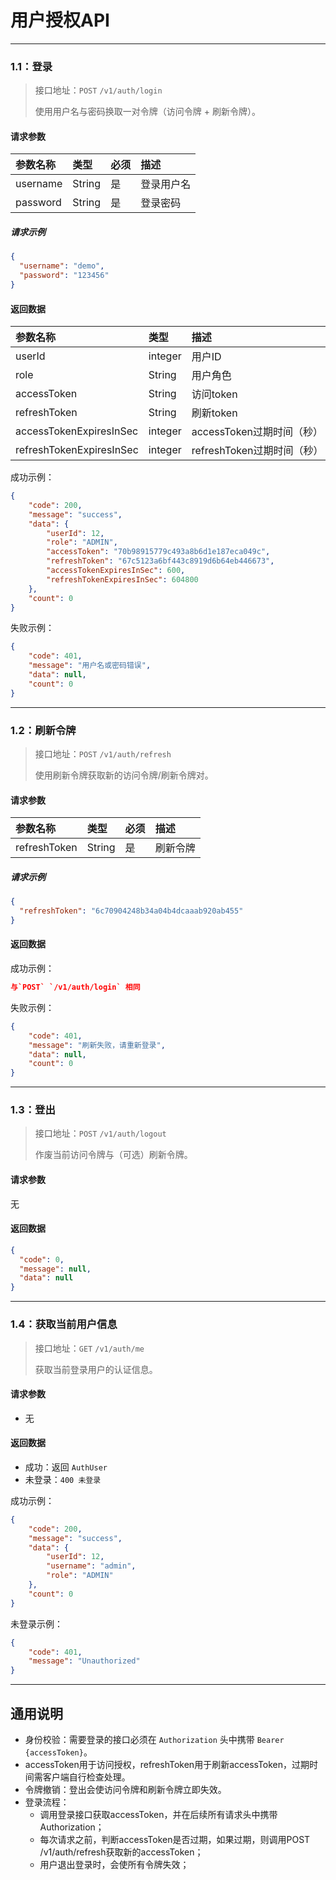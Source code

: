 # 用户授权API
---

### 1.1：登录
> 接口地址：`POST` `/v1/auth/login`  
>
>使用用户名与密码换取一对令牌（访问令牌 + 刷新令牌）。

#### 请求参数

| 参数名称 | 类型  | 必须 | 描述 |
| :--- |:---|:---|:---|
| username | String | 是 | 登录用户名 |
| password | String | 是 | 登录密码 |

##### 请求示例
```json
{
  "username": "demo",
  "password": "123456"
}
```

#### 返回数据

| 参数名称 | 类型 | 描述 |
| :--- |:---| :--- |
| userId | integer | 用户ID |
| role | String | 用户角色 |
| accessToken | String | 访问token |
| refreshToken | String | 刷新token |
| accessTokenExpiresInSec | integer | accessToken过期时间（秒） |
| refreshTokenExpiresInSec | integer | refreshToken过期时间（秒） |

成功示例：

```json
{
    "code": 200,
    "message": "success",
    "data": {
        "userId": 12,
        "role": "ADMIN",
        "accessToken": "70b98915779c493a8b6d1e187eca049c",
        "refreshToken": "67c5123a6bf443c8919d6b64eb446673",
        "accessTokenExpiresInSec": 600,
        "refreshTokenExpiresInSec": 604800
    },
    "count": 0
}
```

失败示例：
```json
{
    "code": 401,
    "message": "用户名或密码错误",
    "data": null,
    "count": 0
}
```

---

### 1.2：刷新令牌
> 接口地址：`POST` `/v1/auth/refresh`  
>
>使用刷新令牌获取新的访问令牌/刷新令牌对。

#### 请求参数

| 参数名称 | 类型  | 必须 | 描述 |
| :--- |:---|:---|:---|
| refreshToken | String | 是 | 刷新令牌 |

##### 请求示例
```json
{
  "refreshToken": "6c70904248b34a04b4dcaaab920ab455"
}
```

#### 返回数据

成功示例：
```json
与`POST` `/v1/auth/login` 相同
```

失败示例：
```json
{
    "code": 401,
    "message": "刷新失败，请重新登录",
    "data": null,
    "count": 0
}
```

---

### 1.3：登出
> 接口地址：`POST` `/v1/auth/logout`  
>
>作废当前访问令牌与（可选）刷新令牌。



#### 请求参数

无


#### 返回数据

```json
{
  "code": 0,
  "message": null,
  "data": null
}
```

---

### 1.4：获取当前用户信息
> 接口地址：`GET` `/v1/auth/me`  
>
>获取当前登录用户的认证信息。

#### 请求参数

- 无

#### 返回数据

- 成功：返回 `AuthUser`
- 未登录：`400 未登录`

成功示例：
```json
{
    "code": 200,
    "message": "success",
    "data": {
        "userId": 12,
        "username": "admin",
        "role": "ADMIN"
    },
    "count": 0
}
```

未登录示例：
```json
{
    "code": 401,
    "message": "Unauthorized"
}
```

---

## 通用说明

- 身份校验：需要登录的接口必须在 `Authorization` 头中携带 `Bearer {accessToken}`。
- accessToken用于访问授权，refreshToken用于刷新accessToken，过期时间需客户端自行检查处理。
- 令牌撤销：登出会使访问令牌和刷新令牌立即失效。
- 登录流程：
    - 调用登录接口获取accessToken，并在后续所有请求头中携带Authorization；
    - 每次请求之前，判断accessToken是否过期，如果过期，则调用POST /v1/auth/refresh获取新的accessToken；
    - 用户退出登录时，会使所有令牌失效；